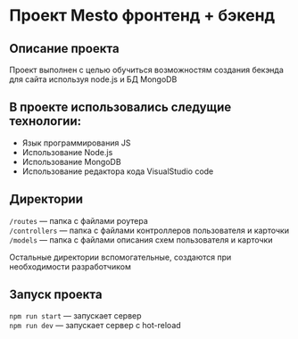 # Проект Mesto фронтенд + бэкенд

## Описание проекта

Проект выполнен с целью обучиться возможностям создания бекэнда для сайта используя node.js и БД MongoDB

 ## В проекте использовались следущие технологии:

* Язык программирования JS
* Использование Node.js
* Использование MongoDB
* Использование редактора кода VisualStudio code

## Директории

`/routes` — папка с файлами роутера  
`/controllers` — папка с файлами контроллеров пользователя и карточки   
`/models` — папка с файлами описания схем пользователя и карточки  
  
Остальные директории вспомогательные, создаются при необходимости разработчиком

## Запуск проекта

`npm run start` — запускает сервер   
`npm run dev` — запускает сервер с hot-reload
